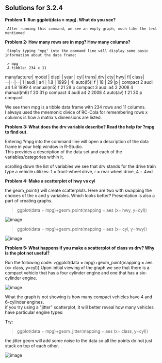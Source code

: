 ## Solutions for 3.2.4 

**Problem 1: Run ggplot(data = mpg). What do you see?**

     After running this command, we see an empty graph, much like the text mentioned
     
**Problem 2: How many rows are in mpg? How many columns?**

     Simply typing "mpg" into the command line will display some basic information about the data frame:
     
     > mpg
     A tibble: 234 x 11   
   manufacturer| model  |    displ | year |  cyl| trans|      drv|     cty|   hwy| fl|    class|  
   --|--|--|
 1 |audi      |   a4      |     1.8 | 1999  |   4| auto(l5)|   f   |     18   | 29 |p   |  compact
 2 audi         a4           1.8  1999     4 manual(m5) f        21    29 p     compact
 3 audi         a4           2    2008     4 manual(m6) f        20    31 p     compact
 4 audi         a4           2    2008     4 auto(av)   f        21    30 p     compact
 
 
 We see then mpg is a tibble data frame with 234 rows and 11 columns.  
 I always used the mnemonic divice of RC-Cola for remembering rows x columns is how a matrix's dimensions are listed.
 
 
**Problem 3: What does the drv variable describe? Read the help for ?mpg to find out.**

Entering ?mpg into the command line will open a description of the data frame in your help window in R-Studio.  
This provides a description of the data set and each of the variables/categories within it.

scrolling down the list of variables we see that drv stands for the drive train type a vehicle utilizes:
             f = front-wheel drive, r = rear wheel drive, 4 = 4wd
             
**Problem 4: Make a scatterplot of hwy vs cyl**

the geom_point() will create scatterplots.  Here are two with swapping the choices of the x and y variables. Which looks better? Presentation is also a part of creating graphs.

>ggplot(data = mpg)+geom_point(mapping = aes (x= hwy, y=cyl))

![image](/images/Exercise3.2.4.4a)

>ggplot(data = mpg)+geom_point(mapping = aes (x= cyl, y=hwy))

![image](/images/Exercise3.2.4.4b)

**Problem 5: What happens if you make a scatterplot of class vs drv? Why is the plot not useful?**

Run the following code:  >ggplot(data = mpg)+geom_point(mapping = aes (x= class, y=cyl))
   Upon initial viewing of the graph we see that there is a compact vehicle that has a four cylinder engine and one that has a six-cylinder engine.
   
   
![image](/images/Exercise3.2.4.5a)
   
   What the graph is not showing is how many compact vehicles have 4 and 6-cylinder engines.  
   if you try using a "jitter" scatterplot, it will better reveal how many vehicles have particular engine types:
   
   Try:
   >ggplot(data = mpg)+geom_jitter(mapping = aes (x= class, y=cyl))   
   
   the jitter geom will add some noise to the data so all the points do not just stack on top of each other.
   
   
![image](/images/Exercise3.2.4.5b)
